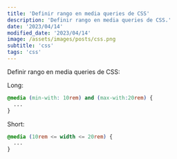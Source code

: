 ```yaml
---
title: 'Definir rango en media queries de CSS'
description: 'Definir rango en media queries de CSS.'
date: '2023/04/14'
modified_date: '2023/04/14'
image: /assets/images/posts/css.png
subtitle: 'css'
tags: 'css'
---
```


Definir rango en media queries de CSS:

Long:

```css
@media (min-with: 10rem) and (max-with:20rem) {
  ...
}
```

Short:

```css
@media (10rem <= width <= 20rem) {
  ...
}
```
